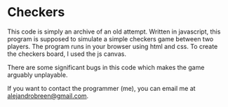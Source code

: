 # Checkers

This code is simply an archive of an old attempt. Written in javascript, this program is supposed to simulate a simple checkers game between two players. The program runs in your browser using html and css. To create the checkers board, I used the js canvas. 

There are some significant bugs in this code which makes the game arguably unplayable. 

If you want to contact the programmer (me), you can email me at alejandrobreen@gmail.com.
